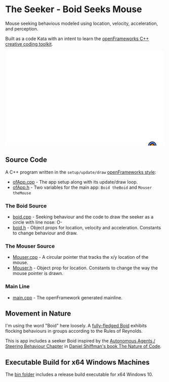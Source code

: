 # The Seeker - Boid Seeks Mouse

Mouse seeking behavious modeled using location, velocity, acceleration, and perception.

Built as a code Kata with an intent to learn the [openFrameworks C++ creative coding toolkit](https://openframeworks.cc/).

![SeekerBoid.exe Demo](seeker.gif)

## Source Code

A C++ program written in the `setup/update/draw` [openFrameworks style](https://openframeworks.cc/ofBook/chapters/how_of_works.html):

* [ofApp.cpp](https://github.com/stungeye/Seeker-Boid-with-openFrameworks/blob/master/openFrameworksApp11/src/ofApp.cpp) - The app setup along with its update/draw loop.
* [ofApp.h](https://github.com/stungeye/Seeker-Boid-with-openFrameworks/blob/master/openFrameworksApp11/src/ofApp.h) - Two variables for the main app: `Boid theBoid` and `Mouser theMouse`

### The Boid Source

* [boid.cpp](https://github.com/stungeye/Seeker-Boid-with-openFrameworks/blob/master/openFrameworksApp11/src/boid.cpp) - Seeking behaviour and the code to draw the seeker as a circle with line nose: O- 
* [boid.h](https://github.com/stungeye/Seeker-Boid-with-openFrameworks/blob/master/openFrameworksApp11/src/boid.h) - Object props for location, velocity and acceleration. Constants to change behaviour and draw.

### The Mouser Source

* [Mouser.cpp](https://github.com/stungeye/Seeker-Boid-with-openFrameworks/blob/master/openFrameworksApp11/src/Mouser.cpp) - A circular pointer that tracks the x/y location of the mouse.
* [Mouser.h](https://github.com/stungeye/Seeker-Boid-with-openFrameworks/blob/master/openFrameworksApp11/src/Mouser.h) - Object prop for location. Constants to change the way the mouse pointer is drawn.

### Main Line

* [main.cpp](https://github.com/stungeye/Seeker-Boid-with-openFrameworks/blob/master/openFrameworksApp11/src/main.cpp) - The openFramework generated mainline.

## Movement in Nature

I'm using the word "Boid" here loosely. A [fully-fledged Boid](https://en.wikipedia.org/wiki/Boids) exhibits flocking behaviours in groups according to the Rules of Reynolds. 

This is app includes a seeker Boid inspired by the [Autonomous Agents / Steering Behaviour Chapter](https://natureofcode.com/book/chapter-6-autonomous-agents/) in [Daniel Shiffman's book The Nature of Code](https://natureofcode.com). 

## Executable Build for x64 Windows Machines

The [bin folder](https://github.com/stungeye/Seeker-Boid-with-openFrameworks/blob/master/openFrameworksApp11/bin) includes a release build executable for x64 Windows 10.
